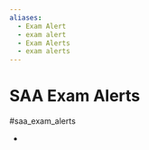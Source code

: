 ```yaml
---
aliases:
  - Exam Alert
  - exam alert
  - Exam Alerts
  - exam alerts
---
```

# SAA Exam Alerts
#saa_exam_alerts 

- 

